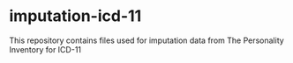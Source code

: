 # imputation-icd-11
This repository contains files used for imputation data from The Personality Inventory for ICD-11

